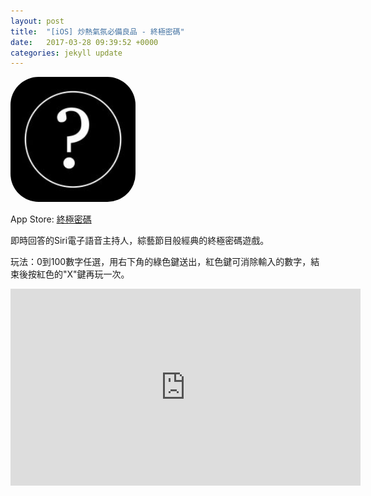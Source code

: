 ```yaml
---
layout: post
title:  "[iOS] 炒熱氣氛必備良品 - 終極密碼"
date:   2017-03-28 09:39:52 +0000
categories: jekyll update
---
```

<img src="/assets/bullsAndCowsGame.jpg" width="200" height="200" style="border-radius:22.5%">

App Store: [終極密碼][App-Store]

即時回答的Siri電子語音主持人，綜藝節目般經典的終極密碼遊戲。

玩法：0到100數字任選，用右下角的綠色鍵送出，紅色鍵可消除輸入的數字，結束後按紅色的"X"鍵再玩一次。

 
<iframe width="560" height="315" src="https://www.youtube.com/embed/fmulzDRW2gI" frameborder="0" allowfullscreen></iframe>


[App-Store]: https://itunes.apple.com/tw/app/%E7%B5%82%E6%A5%B5%E5%AF%86%E7%A2%BC/id1137017776?l=zh&mt=8


